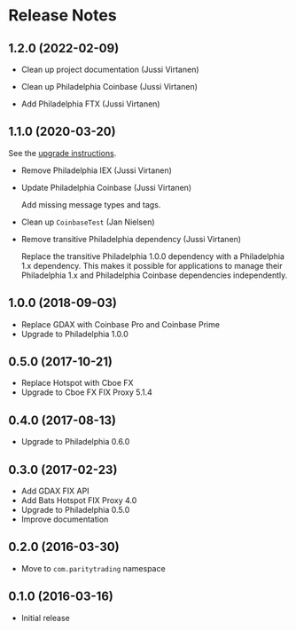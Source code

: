 # Release Notes

## 1.2.0 (2022-02-09)

- Clean up project documentation (Jussi Virtanen)

- Clean up Philadelphia Coinbase (Jussi Virtanen)

- Add Philadelphia FTX (Jussi Virtanen)

## 1.1.0 (2020-03-20)

See the [upgrade instructions](UPGRADE-1.1.0.md).

- Remove Philadelphia IEX (Jussi Virtanen)

- Update Philadelphia Coinbase (Jussi Virtanen)

  Add missing message types and tags.

- Clean up `CoinbaseTest` (Jan Nielsen)

- Remove transitive Philadelphia dependency (Jussi Virtanen)

  Replace the transitive Philadelphia 1.0.0 dependency with a Philadelphia
  1.x dependency. This makes it possible for applications to manage their
  Philadelphia 1.x and Philadelphia Coinbase dependencies independently.

## 1.0.0 (2018-09-03)

- Replace GDAX with Coinbase Pro and Coinbase Prime
- Upgrade to Philadelphia 1.0.0

## 0.5.0 (2017-10-21)

- Replace Hotspot with Cboe FX
- Upgrade to Cboe FX FIX Proxy 5.1.4

## 0.4.0 (2017-08-13)

- Upgrade to Philadelphia 0.6.0

## 0.3.0 (2017-02-23)

- Add GDAX FIX API
- Add Bats Hotspot FIX Proxy 4.0
- Upgrade to Philadelphia 0.5.0
- Improve documentation

## 0.2.0 (2016-03-30)

- Move to `com.paritytrading` namespace

## 0.1.0 (2016-03-16)

- Initial release
